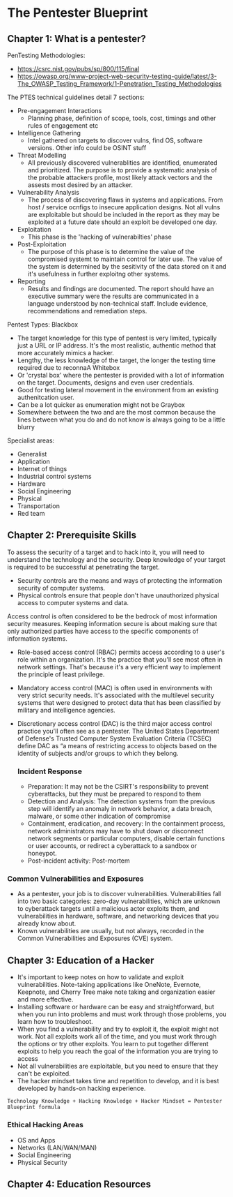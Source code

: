 # The Pentester Blueprint
## Chapter 1: What is a pentester?
PenTesting Methodologies:
- https://csrc.nist.gov/pubs/sp/800/115/final
- https://owasp.org/www-project-web-security-testing-guide/latest/3-The_OWASP_Testing_Framework/1-Penetration_Testing_Methodologies

The PTES technical guidelines detail 7 sections:
- Pre-engagement Interactions
  - Planning phase, definition of scope, tools, cost, timings and other rules of engagement etc
- Intelligence Gathering
  - Intel gathered on targets to discover vulns, find OS, software versions. Other info could be OSINT stuff
- Threat Modelling
  - All previously discovered vulnerablities are identified, enumerated and prioritized. The purpose is to provide a systematic analysis of the probable attackers profile, most likely attack vectors and the assests most desired by an attacker.
- Vulnerability Analysis
  - The process of discovering flaws in systems and applications. From host / service ocnfigs to insecure application designs. Not all vulns are exploitable but should be included in the report as they may be exploited at a future date should an exploit be developed one day.
- Exploitation
  - This phase is the 'hacking of vulnerabilties' phase
- Post-Exploitation
  - The purpose of this phase is to determine the value of the compromised systemt to maintain control for later use. The value of the system is determined by the sesitivity of the data stored on it and it's usefulness in further exploitng other systems. 
- Reporting
  - Results and findings are documented. The report should have an executive summary were the results are communicated in a language understood by non-technical staff. Include evidence, recommendations and remediation steps.
 
Pentest Types:
Blackbox
- The target knowledge for this type of pentest is very limited, typically just a URL or IP address. It's the most realistic, authentic method that more accurately mimics a hacker.
- Lengthy, the less knowledge of the target, the longer the testing time required due to reconnaA
Whitebox
- Or 'crystal box' where the pentester is provided with a lot of information on the target. Documents, designs and even user credentials.
- Good for testing lateral movement in the environment from an existing authenitcation user.
- Can be a lot quicker as enumeration might not be
Graybox
- Somewhere between the two and are the most common because the lines between what you do and do not know is always going to be a little blurry

Specialist areas:
- Generalist
- Application
- Internet of things
- Industrial control systems
- Hardware
- Social Engineering
- Physical
- Transportation
- Red team

## Chapter 2: Prerequisite Skills
To assess the security of a target and to hack into it, you will need to understand the technology and the security. Deep knowledge of your target is required to be successful at penetrating the target.
- Security controls are the means and ways of protecting the information security of computer systems.
- Physical controls ensure that people don't have unauthorized physical access to computer systems and data.

Access control is often considered to be the bedrock of most information security measures. Keeping information secure is about making sure that only authorized parties have access to the specific components of information systems.
- Role-based access control (RBAC) permits access according to a user's role within an organization. It's the practice that you'll see most often in network settings. That's because it's a very efficient way to implement the principle of least privilege.
- Mandatory access control (MAC) is often used in environments with very strict security needs. It's associated with the multilevel security systems that were designed to protect data that has been classified by military and intelligence agencies.
- Discretionary access control (DAC) is the third major access control practice you'll often see as a pentester. The United States Department of Defense's Trusted Computer System Evaluation Criteria (TCSEC) define DAC as “a means of restricting access to objects based on the identity of subjects and/or groups to which they belong.

  ### Incident Response
  - Preparation: It may not be the CSIRT's responsibility to prevent cyberattacks, but they must be prepared to respond to them
  - Detection and Analysis: The detection systems from the previous step will identify an anomaly in network behavior, a data breach, malware, or some other indication of compromise
  - Containment, eradication, and recovery: In the containment process, network administrators may have to shut down or disconnect network segments or particular computers, disable certain functions or user accounts, or redirect a cyberattack to a sandbox or honeypot.
  - Post-incident activity: Post-mortem
 
### Common Vulnerabilities and Exposures
- As a pentester, your job is to discover vulnerabilities. Vulnerabilities fall into two basic categories: zero-day vulnerabilities, which are unknown to cyberattack targets until a malicious actor exploits them, and vulnerabilities in hardware, software, and networking devices that you already know about.
- Known vulnerabilities are usually, but not always, recorded in the Common Vulnerabilities and Exposures (CVE) system.

## Chapter 3: Education of a Hacker
- It's important to keep notes on how to validate and exploit vulnerabilities. Note-taking applications like OneNote, Evernote, Keepnote, and Cherry Tree make note taking and organization easier and more effective.
- Installing software or hardware can be easy and straightforward, but when you run into problems and must work through those problems, you learn how to troubleshoot.
- When you find a vulnerability and try to exploit it, the exploit might not work. Not all exploits work all of the time, and you must work through the options or try other exploits. You learn to put together different exploits to help you reach the goal of the information you are trying to access
- Not all vulnerabilities are exploitable, but you need to ensure that they can't be exploited.
- The hacker mindset takes time and repetition to develop, and it is best developed by hands-on hacking experience.

`Technology Knowledge + Hacking Knowledge + Hacker Mindset = Pentester Blueprint formula`

### Ethical Hacking Areas
- OS and Apps
- Networks (LAN/WAN/MAN)
- Social Engineering
- Physical Security

## Chapter 4: Education Resources

